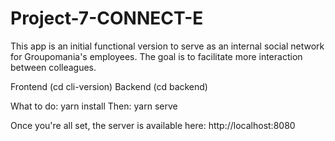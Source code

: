 # Project-7-CONNECT-E

This app is an initial functional version to serve as an internal social network for Groupomania's employees. The goal is to facilitate more interaction between colleagues.

Frontend (cd cli-version)
Backend (cd backend)

What to do: yarn install
Then: yarn serve

Once you're all set, the server is available here: http://localhost:8080
